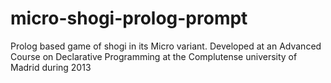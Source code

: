 # micro-shogi-prolog-prompt
Prolog  based game of shogi in its Micro variant. Developed at an Advanced Course on Declarative Programming at the Complutense university of Madrid during 2013
